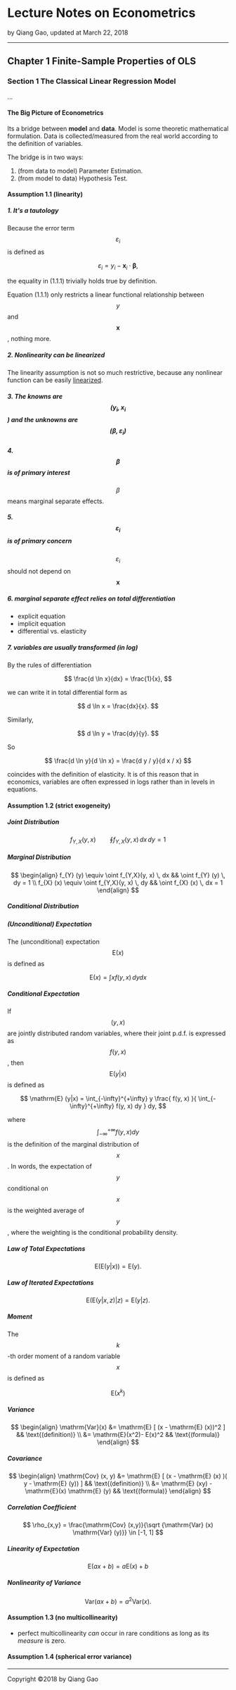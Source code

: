 # Lecture Notes on Econometrics

by Qiang Gao, updated at March 22, 2018

---

## Chapter 1 Finite-Sample Properties of OLS

### Section 1 The Classical Linear Regression Model

...

#### The Big Picture of Econometrics

Its a bridge between **model** and **data**. Model is some theoretic mathematical formulation. Data is collected/measured from the real world according to the definition of variables.

The bridge is in two ways:

1. (from data to model) Parameter Estimation.
2. (from model to data) Hypothesis Test.

#### Assumption 1.1 (linearity)

##### 1. It's a tautology

Because the error term $$ \varepsilon_i $$ is defined as

$$
\varepsilon_i = y_i - \mathbf{x}_i \cdot \boldsymbol\beta,
$$

the equality in (1.1.1) trivially holds true by definition.

Equation (1.1.1) only restricts a linear functional relationship between $$y$$ and $$ \mathbf{x} $$, nothing more.

##### 2. Nonlinearity can be linearized

The linearity assumption is not so much restrictive, because any nonlinear function can be easily [linearized](../supplements/taylor-linearization.md).

##### 3. The knowns are $$( y_i, \mathbf{x}_i $$) and the unknowns are $$( \boldsymbol\beta, \varepsilon_i )$$

##### 4. $$ \boldsymbol\beta $$ is of primary interest

$$ \beta $$ means marginal separate effects.

##### 5. $$ \varepsilon_i $$ is of primary concern

$$\varepsilon_i$$ should not depend on $$ \mathbf{x} $$

##### 6. marginal separate effect relies on total differentiation

- explicit equation
- implicit equation
- differential vs. elasticity

##### 7. variables are usually transformed (in log)

By the rules of differentiation

$$
\frac{d \ln x}{dx} = \frac{1}{x},
$$

we can write it in total differential form as

$$
d \ln x = \frac{dx}{x}.
$$

Similarly,

$$
d \ln y = \frac{dy}{y}.
$$

So

$$
\frac{d \ln y}{d \ln x} = \frac{d y / y}{d x / x}
$$

coincides with the definition of elasticity. It is of this reason that
in economics, variables are often expressed in logs rather than in
levels in equations.

#### Assumption 1.2 (strict exogeneity)

##### Joint Distribution

$$
f_{Y,X}(y, x) \qquad \oint f_{Y,X}(y, x)\,dx\,dy = 1
$$

##### Marginal Distribution

$$
\begin{align}
f_{Y} (y) \equiv \oint f_{Y,X}(y, x) \, dx && \oint f_{Y} (y) \, dy = 1 \\
f_{X} (x) \equiv \oint f_{Y,X}(y, x) \, dy && \oint f_{X} (x) \, dx = 1 
\end{align}
$$

##### Conditional Distribution

##### (Unconditional) Expectation

The (unconditional) expectation $$\mathrm{E}(x)$$ is defined as

$$
\mathrm{E}(x) = \int x f(y, x) \, dy dx
$$

##### Conditional Expectation

If $$(y, x)$$ are jointly distributed random variables, where their joint p.d.f. is expressed as $$f(y, x)$$, then $$\mathrm{E} (y | x)$$ is defined
as

$$
\mathrm{E} (y|x) = \int_{-\infty}^{+\infty} y \frac{ f(y, x) }{ \int_{-\infty}^{+\infty} f(y, x) dy } dy,
$$

where $$\int_{-\infty}^{+\infty} f(y, x) dy$$ is the definition of the marginal distribution of $$x$$. In words, the expectation of $$y$$ conditional on $$x$$ is the weighted average of $$y$$, where the weighting is the conditional probability density.

##### Law of Total Expectations

$$
\mathrm{E} ( \mathrm{E} (y | x) ) = \mathrm{E} (y).
$$

##### Law of Iterated Expectations

$$
\mathrm{E} ( \mathrm{E} (y | x, z) | z ) = \mathrm{E} (y | z).
$$

##### Moment

The $$k$$-th order moment of a random variable $$x$$ is defined as

$$
\mathrm{E}(x^k)
$$

##### Variance

$$
\begin{align}
\mathrm{Var}(x) &= \mathrm{E} [ (x - \mathrm{E} (x))^2 ] && \text{(definition)} \\
&= \mathrm{E}(x^2)- E(x)^2 && \text{(formula)}
\end{align}
$$

##### Covariance

$$
\begin{align}
\mathrm{Cov} (x, y) &= \mathrm{E} [ (x - \mathrm{E} (x) )( y - \mathrm{E} (y)) ] && \text{(definition)} \\
&= \mathrm{E} (xy) - \mathrm{E}(x) \mathrm{E} (y) && \text{(formula)}
\end{align}
$$

##### Correlation Coefficient

$$
\rho_{x,y} = \frac{\mathrm{Cov} (x,y)}{\sqrt {\mathrm{Var} (x) \mathrm{Var} (y)}} \in [-1, 1]
$$

##### Linearity of Expectation

$$
\mathrm{E} (ax + b) = a \mathrm{E} (x) + b
$$

##### Nonlinearity of Variance

$$
\mathrm{Var} (ax + b) = a^2 \mathrm{Var} (x).
$$

#### Assumption 1.3 (no multicollinearity)

- perfect multicollinearity _can_ occur in rare conditions as long as its _measure_ is zero.

#### Assumption 1.4 (spherical error variance)

---

Copyright ©2018 by Qiang Gao
